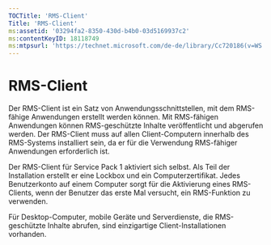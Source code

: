 ```yaml
---
TOCTitle: 'RMS-Client'
Title: 'RMS-Client'
ms:assetid: '03294fa2-8350-430d-b4b0-03d5169937c2'
ms:contentKeyID: 18118749
ms:mtpsurl: 'https://technet.microsoft.com/de-de/library/Cc720186(v=WS.10)'
---
```


RMS-Client
==========

Der RMS-Client ist ein Satz von Anwendungsschnittstellen, mit dem RMS-fähige Anwendungen erstellt werden können. Mit RMS-fähigen Anwendungen können RMS-geschützte Inhalte veröffentlicht und abgerufen werden. Der RMS-Client muss auf allen Client-Computern innerhalb des RMS-Systems installiert sein, da er für die Verwendung RMS-fähiger Anwendungen erforderlich ist.

Der RMS-Client für Service Pack 1 aktiviert sich selbst. Als Teil der Installation erstellt er eine Lockbox und ein Computerzertifikat. Jedes Benutzerkonto auf einem Computer sorgt für die Aktivierung eines RMS-Clients, wenn der Benutzer das erste Mal versucht, ein RMS-Funktion zu verwenden.

Für Desktop-Computer, mobile Geräte und Serverdienste, die RMS-geschützte Inhalte abrufen, sind einzigartige Client-Installationen vorhanden.